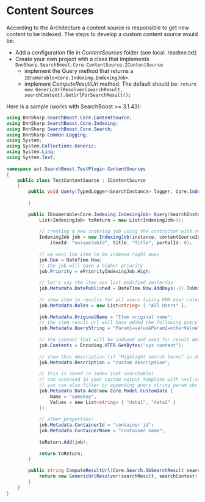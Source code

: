 # Content Sources

According to the Architecture a content source is responsible to get new content to be indexed. The steps to develop a custom content source would be:
- Add a configuration file in _ContentSources_ folder (see local .readme.txt)
- Create your own project with a class that implements `DnnSharp.SearchBoost.Core.ContentSource.IContentSource`
    - implement the Query method that returns a `IEnumerable<Core.Indexing.IndexingJob>`. 
    - implement _ComputeResultUrl_ method. The default should be:
 `return new GenericUrlResolver(searchResult, searchContext).GetUrlForSearchResult();`

Here is a sample (works with SearchBoost >= 3.1.43):

```csharp
using DnnSharp.SearchBoost.Core.ContentSource;
using DnnSharp.SearchBoost.Core.Indexing;
using DnnSharp.SearchBoost.Core.Search;
using DnnSharp.Common.Logging;
using System;
using System.Collections.Generic;
using System.Linq;
using System.Text;
 
namespace avt.SearchBoost.TestPlugin.ContentSources
{
    public class TestContentSource : IContentSource
    {
        public void Query(TypedLogger<SearchInstance> logger, Core.Indexing.LuceneStorage dataStore, Core.IEngineSettings config, Core.Indexing.IndexingStatistics stats) {
            
        }
 
        public IEnumerable<Core.Indexing.IndexingJob> Query(SearchInstance instance, DateTimeOffset? since, TypedLogger<SearchInstance> logger) {
            List<IndexingJob> toReturn = new List<IndexingJob>();
 
            // creating a new indexing job using the contructor with required properties:
            IndexingJob job = new IndexingJob(instance, contentSourceId: "MyContentSourceId", action: "add", type: "plugin",
                itemId: "uniqueJobId", title: "Title", portalId: 0);
 
            // we want the item to be indexed right away
            job.Due = DateTime.Now;
            // the job will have a higher priority
            job.Priority = ePriorityIndexingJob.High;
 
            // let's say the item was last modified yesterday
            job.Metadata.DatePublished = DateTime.Now.AddDays(-1).ToUniversalTime();
 
            // show item in results for all users (using DNN user roles)
            job.Metadata.Roles = new List<string> { "All Users" };
 
            job.Metadata.OriginalName = "Item original name";
            // the item result url will have added the following query string params:
            job.Metadata.QueryString = "Param1=value&Param2=otherValue";
 
            // the content that will be indexed and used for result description:
            job.Contents = Encoding.UTF8.GetBytes("xyz content");
             
            // show this description (if "Highlight search terms" is disabled)
            job.Metadata.Description = "custom description";
 
            // this is saved in index (not searchable)
            // can accessed in your custom output template with <xsl:value-of select="data/field[@name='somekey']"></xsl:value-of> (returns first element = data1) 
            // you can also filter by appending query string param sbc-somekey=filterValue
            job.Metadata.Data.Add(new Core.Model.CustomData {
                Name = "somekey",
                Values = new List<string> { "data1", "data2" }
            });
 
            // other properties:
            job.Metadata.ContainerId = "container id";
            job.Metadata.ContainerName = "container name";
 
            toReturn.Add(job);
 
            return toReturn;
        }
 
        public string ComputeResultUrl(Core.Search.SbSearchResult searchResult, Core.Search.SearchContext searchContext) {
            return new GenericUrlResolver(searchResult, searchContext).GetUrlForSearchResult();
        }
    }
}
```
